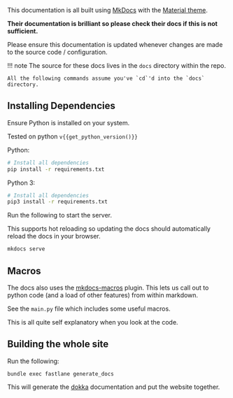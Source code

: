 This documentation is all built using [MkDocs](https://www.mkdocs.org/)
with the [Material theme](https://squidfunk.github.io/mkdocs-material/).

**Their documentation is brilliant so please check their docs if this is not sufficient.**

Please ensure this documentation is updated whenever changes are made to
the source code / configuration.

!!! note
    The source for these docs lives in the `docs` directory within the repo.

    All the following commands assume you've `cd`'d into the `docs` directory.

## Installing Dependencies

Ensure Python is installed on your system.

Tested on python `v{{get_python_version()}}`

Python: 
```bash
# Install all dependencies
pip install -r requirements.txt
```

Python 3:
```bash
# Install all dependencies
pip3 install -r requirements.txt
```

Run the following to start the server.

This supports hot reloading so updating the docs should
automatically reload the docs in your browser.

```bash
mkdocs serve
```

## Macros

The docs also uses the [mkdocs-macros](https://mkdocs-macros-plugin.readthedocs.io/en/latest/) plugin.
This lets us call out to python code (and a load of other features) from within markdown.

See the `main.py` file which includes some useful macros.

This is all quite self explanatory when you look at the code.

## Building the whole site

Run the following:

`bundle exec fastlane generate_docs`

This will generate the [dokka](https://github.com/Kotlin/dokka) documentation and put the website together.